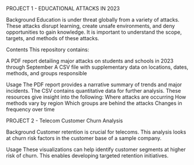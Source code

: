 PROJECT 1 - EDUCATIONAL ATTACKS IN 2023

Background
Education is under threat globally from a variety of attacks. These attacks disrupt learning, create unsafe environments, and deny opportunities to gain knowledge. It is important to understand the scope, targets, and methods of these attacks.

Contents
This repository contains:

A PDF report detailing major attacks on students and schools in 2023 through September
A CSV file with supplementary data on locations, dates, methods, and groups responsible

Usage
The PDF report provides a narrative summary of trends and major incidents. The CSV contains quantitative data for further analysis.
These resources give insight into the following:
Where attacks are occurring
How methods vary by region
Which groups are behind the attacks
Changes in frequency over time

PROJECT 2 - Telecom Customer Churn Analysis

Background
Customer retention is crucial for telecoms. This analysis looks at churn risk factors in the customer base of a sample company.

Usage
These visualizations can help identify customer segments at higher risk of churn. This enables developing targeted retention initiatives.


